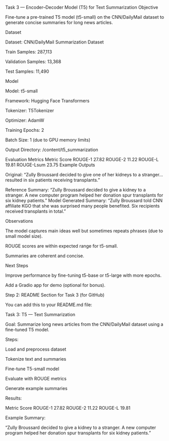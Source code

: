 Task 3 — Encoder–Decoder Model (T5) for Text Summarization
Objective

Fine-tune a pre-trained T5 model (t5-small) on the CNN/DailyMail dataset to generate concise summaries for long news articles.

Dataset

Dataset: CNN/DailyMail Summarization Dataset

Train Samples: 287,113

Validation Samples: 13,368

Test Samples: 11,490

Model

Model: t5-small

Framework: Hugging Face Transformers

Tokenizer: T5Tokenizer

Optimizer: AdamW

Training Epochs: 2

Batch Size: 1 (due to GPU memory limits)

Output Directory: /content/t5_summarization

Evaluation Metrics
Metric	Score
ROUGE-1	27.82
ROUGE-2	11.22
ROUGE-L	19.81
ROUGE-Lsum	23.75
Example Outputs

Original:
“Zully Broussard decided to give one of her kidneys to a stranger… resulted in six patients receiving transplants.”

Reference Summary:
“Zully Broussard decided to give a kidney to a stranger. A new computer program helped her donation spur transplants for six kidney patients.”
Model Generated Summary:
“Zully Broussard told CNN affiliate KGO that she was surprised many people benefited. Six recipients received transplants in total.”

Observations

The model captures main ideas well but sometimes repeats phrases (due to small model size).

ROUGE scores are within expected range for t5-small.

Summaries are coherent and concise.

Next Steps

Improve performance by fine-tuning t5-base or t5-large with more epochs.

Add a Gradio app for demo (optional for bonus).

Step 2: README Section for Task 3 (for GitHub)

You can add this to your README.md file:

Task 3: T5 — Text Summarization

Goal: Summarize long news articles from the CNN/DailyMail dataset using a fine-tuned T5 model.

Steps:

Load and preprocess dataset

Tokenize text and summaries

Fine-tune T5-small model

Evaluate with ROUGE metrics

Generate example summaries

Results:

Metric	Score
ROUGE-1	27.82
ROUGE-2	11.22
ROUGE-L	19.81

Example Summary:

“Zully Broussard decided to give a kidney to a stranger. A new computer program helped her donation spur transplants for six kidney patients.”
